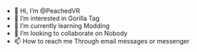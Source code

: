 - 👋 Hi, I’m @PeachedVR
- 👀 I’m interested in Gorilla Tag
- 🌱 I’m currently learning Modding 
- 💞️ I’m looking to collaborate on Nobody
- 📫 How to reach me Through email messages or messenger

<!---
PeachedVR/PeachedVR is a ✨ special ✨ repository because its `README.md` (this file) appears on your GitHub profile.
You can click the Preview link to take a look at your changes.
--->
